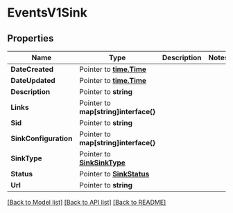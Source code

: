 # EventsV1Sink

## Properties

Name | Type | Description | Notes
------------ | ------------- | ------------- | -------------
**DateCreated** | Pointer to [**time.Time**](time.Time.md) |  |
**DateUpdated** | Pointer to [**time.Time**](time.Time.md) |  |
**Description** | Pointer to **string** |  |
**Links** | Pointer to **map[string]interface{}** |  |
**Sid** | Pointer to **string** |  |
**SinkConfiguration** | Pointer to **map[string]interface{}** |  |
**SinkType** | Pointer to [**SinkSinkType**](sink_sink_type.md) |  |
**Status** | Pointer to [**SinkStatus**](sink_status.md) |  |
**Url** | Pointer to **string** |  |

[[Back to Model list]](../README.md#documentation-for-models) [[Back to API list]](../README.md#documentation-for-api-endpoints) [[Back to README]](../README.md)


